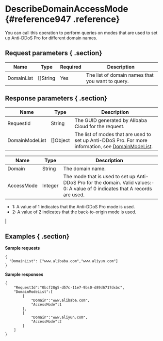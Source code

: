 # DescribeDomainAccessMode {#reference947 .reference}

You can call this operation to perform queries on modes that are used to set up Anti-DDoS Pro for different domain names.

## Request parameters { .section}

|Name|Type|Required|Description|
|----|----|--------|-----------|
|DomainList|\[\]String|Yes|The list of domain names that you want to query.|

## Response parameters { .section}

|Name|Type|Description|
|----|----|-----------|
|RequestId|String|The GUID generated by Alibaba Cloud for the request.|
|DomainModeList|\[\]Object|The list of modes that are used to set up Anti-DDoS Pro. For more information, see [DomainModeList](#).|

|Name|Type|Description|
|----|----|-----------|
|Domain|String|The domain name.|
|AccessMode|Integer|The mode that is used to set up Anti-DDoS Pro for the domain. Valid values:-   0: A value of 0 indicates that A records are used.
-   1: A value of 1 indicates that the Anti-DDoS Pro mode is used.
-   2: A value of 2 indicates that the back-to-origin mode is used.

|

## Examples { .section}

**Sample requests**

```
{
  "DomainList": ["www.alibaba.com","www.aliyun.com"]
}

```

**Sample responses**

```
{
    "RequestId":"0bcf28g5-d57c-11e7-9bs0-d89d6717dxbc",
    "DomainModeList":[
        {
            "Domain":"www.alibaba.com",
            "AccessMode":1
        },
        {
            "Domain":"www.aliyun.com",
            "AccessMode":2
        }
    ]
}

```

